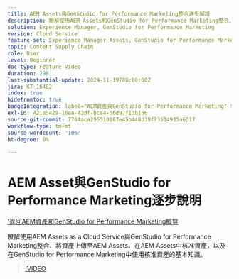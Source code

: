 ```yaml
---
title: AEM Assets與GenStudio for Performance Marketing整合逐步解說
description: 瞭解使用AEM Assets和GenStudio for Performance Marketing整合、將資產上傳至AEM Assets、在AEM Assets中核准資產，以及在GenStudio for Performance Marketing中使用核准資產的基本知識。
solution: Experience Manager, GenStudio for Performance Marketing
version: Cloud Service
feature-set: Experience Manager Assets, GenStudio for Performance Marketing
topic: Content Supply Chain
role: User
level: Beginner
doc-type: Feature Video
duration: 296
last-substantial-update: 2024-11-19T00:00:00Z
jira: KT-16482
index: true
hidefromtoc: true
badgeIntegration: label="AEM資產與GenStudio for Performance Marketing" type="positive"
exl-id: 42185429-16ee-42df-bce4-d6d97f13b166
source-git-commit: 7764aca295510187e45b448d39f23514915a6517
workflow-type: tm+mt
source-wordcount: '106'
ht-degree: 0%

---
```


# AEM Asset與GenStudio for Performance Marketing逐步說明

[&#39;返回AEM資產和GenStudio for Performance Marketing概覽](./overview.md)

瞭解使用AEM Assets as a Cloud Service與GenStudio for Performance Marketing整合、將資產上傳至AEM Assets、在AEM Assets中核准資產，以及在GenStudio for Performance Marketing中使用核准資產的基本知識。

>[!VIDEO](https://video.tv.adobe.com/v/3439264/?learn=on&enablevpops)
